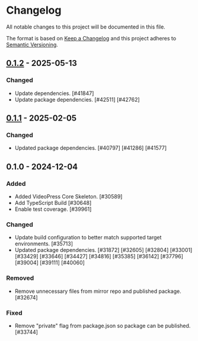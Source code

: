 # Changelog

All notable changes to this project will be documented in this file.

The format is based on [Keep a Changelog](https://keepachangelog.com/en/1.0.0/)
and this project adheres to [Semantic Versioning](https://semver.org/spec/v2.0.0.html).

## [0.1.2] - 2025-05-13
### Changed
- Update dependencies. [#41847]
- Update package dependencies. [#42511] [#42762]

## [0.1.1] - 2025-02-05
### Changed
- Updated package dependencies. [#40797] [#41286] [#41577]

## 0.1.0 - 2024-12-04
### Added
- Added VideoPress Core Skeleton. [#30589]
- Add TypeScript Build [#30648]
- Enable test coverage. [#39961]

### Changed
- Update build configuration to better match supported target environments. [#35713]
- Updated package dependencies. [#31872] [#32605] [#32804] [#33001] [#33429] [#33646] [#34427] [#34816] [#35385] [#36142] [#37796] [#39004] [#39111] [#40060]

### Removed
- Remove unnecessary files from mirror repo and published package. [#32674]

### Fixed
- Remove "private" flag from package.json so package can be published. [#33744]

[0.1.2]: https://github.com/Automattic/jetpack-videopress-core/compare/0.1.1...0.1.2
[0.1.1]: https://github.com/Automattic/jetpack-videopress-core/compare/0.1.0...0.1.1
